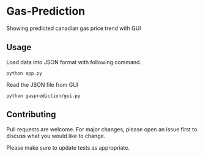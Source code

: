 # Gas-Prediction

Showing predicted canadian gas price trend with GUI

## Usage

Load data into JSON format with following command.

```
python app.py
```

Read the JSON file from GUI

```
python gasprediction/gui.py
```

## Contributing
Pull requests are welcome. For major changes, please open an issue first to discuss what you would like to change.

Please make sure to update tests as appropriate.

